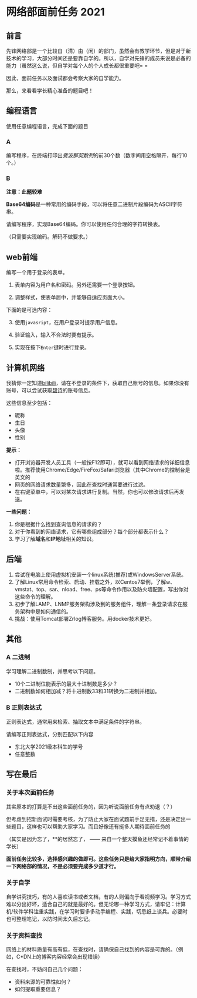 

# 网络部面前任务 2021

## 前言

先锋网络部是一个比较自（清）由（闲）的部门，虽然会有教学环节，但是对于新技术的学习，大部分时间还是要靠自学的。所以，自学对先锋的成员来说是必备的能力（虽然这么说，但自学对每个人的个人成长都很重要吧= =

因此，面前任务以及面试都会考察大家的自学能力。

那么，来看看学长精心准备的题目吧！



## 编程语言

使用任意编程语言，完成下面的题目

### A

编写程序，在终端打印出*斐波那契数列*的前30个数（数字间用空格隔开，每行10个。）

### B

**注意：此题较难**

**Base64编码**是一种常用的编码手段，可以将任意二进制片段编码为ASCII字符串。

请编写程序，实现Base64编码。你可以使用任何合理的字符转换表。

（只需要实现编码。解码不做要求。）



## web前端

编写一个用于登录的表单。

1. 表单内容为用户名和密码。另外还需要一个登录按钮。

2. 调整样式，使表单居中，并能够自适应页面大小。

下面的是可选内容：

3. 使用`javasript`，在用户登录时提示用户信息。

4. 验证输入，输入不合法时要有提示。

5. 实现在按下`Enter`键时进行登录。



## 计算机网络

我猜你一定知道[bilibili](https://www.bilibili.com)，请在不登录的条件下，获取自己账号的信息。如果你没有账号，可以尝试获取[碧诗](https://space.bilibili.com/2)的账号信息。

这些信息至少包括：

* 昵称
* 生日
* 头像
* 性别

**提示：**

* 打开浏览器开发人员工具（一般按F12即可），就可以看到网络请求的详细信息啦。推荐使用Chrome/Edge/FireFox/Safari浏览器（其中Chrome的控制台是英文的
* 网页的网络请求数量繁多，因此在查找时通常要进行过滤。
* 在右键菜单中，可以对某次请求进行复制。当然，你也可以修改请求后再发送。

**一些问题：**

1. 你是根据什么找到查询信息的请求的？
2. 对于你看到的网络请求，它有哪些组成部分？每个部分都表示什么？
3. 学习了解**域名**和**IP地址**相关的知识。


## 后端

1. 尝试在电脑上使用虚拟机安装一个linux系统(推荐)或WindowsServer系统。
2. 了解Linux常用命令检索、启动、挂载之外，以Centos7举例，了解w、vmstat、top、sar、nload、free、ps等命令作用以及防火墙配置，写出你对这些命令的理解。
3. 初步了解LAMP、LNMP服务架构涉及到的服务组件，理解一条登录请求在服务架构中是如何通信的。
4. 挑战：使用Tomcat部署Zrlog博客服务。用docker技术更好。


## 其他

### A 二进制

学习理解二进制数制，并思考以下问题。

* 10个二进制位能表示的最大十进制数是多少？
* 二进制数如何相加减？将十进制数33和31转换为二进制并相加。

### B 正则表达式

正则表达式，通常用来检索、抽取文本中满足条件的字符串。

请编写正则表达式，分别匹配以下内容

* 东北大学2021级本科生的学号
* 任意整数



## 写在最后

### 关于本次面前任务

其实原本的打算是不出这些面前任务的，因为听说面前任务有点劝退（？）

但考虑到招新面试时需要考核，为了防止大家在面试题前手足无措，还是决定出一些题目，这样也可以帮助大家学习。而且好像还有挺多人期待面前任务的

（其实是因为忘了，**的居然忘了，          —— 来自一个整天摸鱼还经常记不着事情的学长）

**面前任务比较多，选择感兴趣的做即可。这些任务只是给大家指明方向，顺带介绍一下网络部的情况，不是必须要完成多少道才行。**

### 关于自学

自学讲究技巧，有的人喜欢读书或者文档，有的人则偏向于看视频学习。学习方式难以分出好坏，适合自己的就是最好的。但无论哪一种学习方式，请牢记：计算机/软件学科注重实践，在学习时要多多动手编程、实践，切忌纸上谈兵。必要时也可整理笔记，以防时间太久后忘记。

### 关于资料查找

网络上的材料质量有高有低，在查找时，请确保自己找到的内容是可靠的。（例如，C*DN上的博客内容经常会出现错误）

在查找时，不妨问自己几个问题：

* 资料来源的可靠性如何？
* 如何提取重要信息？

